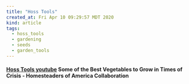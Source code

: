 ```yaml
---
title: "Hoss Tools"
created_at: Fri Apr 10 09:29:57 MDT 2020
kind: article
tags:
  - hoss_tools
  - gardening
  - seeds
  - garden_tools
---
```


<h4>
  <a href="https://www.youtube.com/watch?v=LQIPSniAbJQ" target="_blank">Hoss Tools youtube</a>
  Some of the Best Vegetables to Grow in Times of Crisis - Homesteaders of America Collaboration
</h4>

<!--
html boilerplate fragments
<a href="" target="_blank"></a>
<a name=""></a>
<img src="" width="400px">
<ul>
  <li></li>
  <li><a href="" target="_blank"></a></li>
</ul>
<pre>
</pre>
<p style="margin-bottom: 2em;"></p>
<hr style="border: 0; height: 3px; background: #333; background-image: linear-gradient(to right, #ccc, #333, #ccc);">
<pre><code>
</code></pre>
<math xmlns='http://www.w3.org/1998/Math/MathML' display='block'>
</math>
:-->
